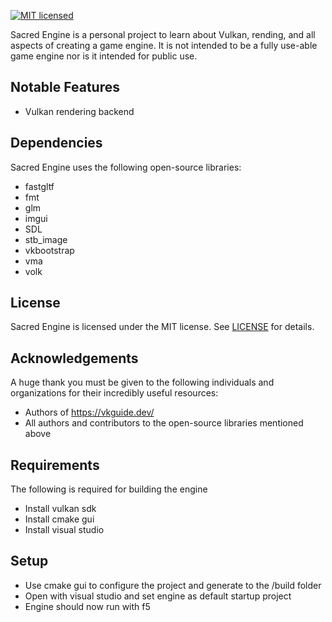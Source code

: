 [![MIT licensed](https://img.shields.io/badge/license-MIT-blue.svg)](LICENSE)

Sacred Engine is a personal project to learn about Vulkan, rending, and all aspects of creating a game engine. It is not intended to be a fully use-able game engine nor is it intended for public use.

## Notable Features
- Vulkan rendering backend

## Dependencies
Sacred Engine uses the following open-source libraries:
 - fastgltf
 - fmt
 - glm
 - imgui
 - SDL
 - stb_image
 - vkbootstrap
 - vma
 - volk
 
 ## License
Sacred Engine is licensed under the MIT license. See [LICENSE](LICENSE) for details.

## Acknowledgements
A huge thank you must be given to the following individuals and organizations for their incredibly useful resources:
 - Authors of https://vkguide.dev/
 - All authors and contributors to the open-source libraries mentioned above
 
## Requirements
The following is required for building the engine
 - Install vulkan sdk
 - Install cmake gui
 - Install visual studio

## Setup
 - Use cmake gui to configure the project and generate to the /build folder
 - Open with visual studio and set engine as default startup project
 - Engine should now run with f5


